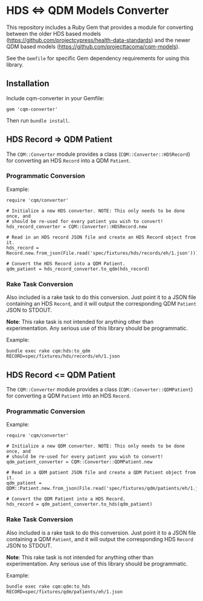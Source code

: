 # HDS <=> QDM Models Converter

This repository includes a Ruby Gem that provides a module for converting between the older HDS based models (https://github.com/projectcypress/health-data-standards) and the newer QDM based models (https://github.com/projecttacoma/cqm-models).

See the `Gemfile` for specific Gem dependency requirements for using this library.

## Installation

Include cqm-converter in your Gemfile:
```
gem 'cqm-converter'
```

Then run `bundle install`.

## HDS Record => QDM Patient

The `CQM::Converter` module provides a class (`CQM::Converter::HDSRecord`) for converting an HDS `Record` into a QDM `Patient`.

### Programmatic Conversion

Example:
```
require 'cqm/converter'

# Initialize a new HDS converter. NOTE: This only needs to be done once, and
# should be re-used for every patient you wish to convert!
hds_record_converter = CQM::Converter::HDSRecord.new

# Read in an HDS record JSON file and create an HDS Record object from it.
hds_record = Record.new.from_json(File.read('spec/fixtures/hds/records/eh/1.json')))

# Convert the HDS Record into a QDM Patient.
qdm_patient = hds_record_converter.to_qdm(hds_record)
```

### Rake Task Conversion

Also included is a rake task to do this conversion. Just point it to a JSON file containing an HDS `Record`, and it will output the corresponding QDM `Patient` JSON to STDOUT.

__Note__: This rake task is not intended for anything other than experimentation. Any serious use of this library should be programmatic.

Example:
```
bundle exec rake cqm:hds:to_qdm RECORD=spec/fixtures/hds/records/eh/1.json
```

## HDS Record <= QDM Patient

The `CQM::Converter` module provides a class (`CQM::Converter::QDMPatient`) for converting a QDM `Patient` into an HDS `Record`.

### Programmatic Conversion

Example:
```
require 'cqm/converter'

# Initialize a new QDM converter. NOTE: This only needs to be done once, and
# should be re-used for every patient you wish to convert!
qdm_patient_converter = CQM::Converter::QDMPatient.new

# Read in a QDM patient JSON file and create a QDM Patient object from it.
qdm_patient = QDM::Patient.new.from_json(File.read('spec/fixtures/qdm/patients/eh/1.json')))

# Convert the QDM Patient into a HDS Record.
hds_record = qdm_patient_converter.to_hds(qdm_patient)
```

### Rake Task Conversion

Also included is a rake task to do this conversion. Just point it to a JSON file containing a QDM `Patient`, and it will output the corresponding HDS `Record` JSON to STDOUT.

__Note__: This rake task is not intended for anything other than experimentation. Any serious use of this library should be programmatic.

Example:
```
bundle exec rake cqm:qdm:to_hds RECORD=spec/fixtures/qdm/patients/eh/1.json
```
